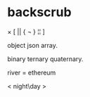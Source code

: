 # backscrub

× [ || { ¬ } ¦¦ ]

object json array. 

binary ternary quaternary. 

river = ethereum

< night\day >
